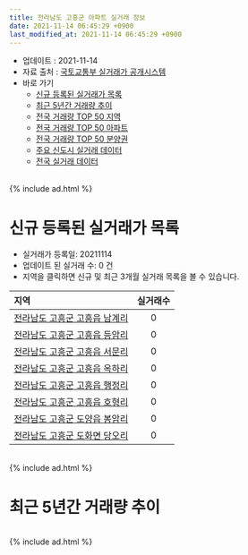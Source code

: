 ```yaml
---
title: 전라남도 고흥군 아파트 실거래 정보
date: 2021-11-14 06:45:29 +0900
last_modified_at: 2021-11-14 06:45:29 +0900
---
```


* 업데이트 : 2021-11-14
* 자료 출처 : [국토교통부 실거래가 공개시스템](http://rt.molit.go.kr)
* 바로 가기
    * [신규 등록된 실거래가 목록](#신규-등록된-실거래가-목록)
    * [최근 5년간 거래량 추이](#최근-5년간-거래량-추이)
    * [전국 거래량 TOP 50 지역](https://inasie.github.io/apt-trade-info/최근-3개월-전국에서-가장-거래가-많이-발생한-지역)
    * [전국 거래량 TOP 50 아파트](https://inasie.github.io/apt-trade-info/최근-3개월-전국에서-가장-거래가-많이-발생한-아파트)
    * [전국 거래량 TOP 50 분양권](https://inasie.github.io/apt-trade-info/최근-3개월-전국에서-가장-거래가-많이-발생한-분양권)
    * [주요 신도시 실거래 데이터](https://inasie.github.io/apt-trade-info/주요-신도시)
    * [전국 실거래 데이터](https://inasie.github.io/apt-trade-info/전국)

<br>
{% include ad.html %}
<br>

# 신규 등록된 실거래가 목록
* 실거래가 등록일: 20211114
* 업데이트 된 실거래 수: 0 건
* 지역을 클릭하면 신규 및 최근 3개월 실거래 목록을 볼 수 있습니다.


|지역|실거래수|
|:---|:---:|
|[전라남도 고흥군 고흥읍 남계리](https://inasie.github.io/apt-trade-info/전라남도-고흥군-고흥읍-남계리)|0|
|[전라남도 고흥군 고흥읍 등암리](https://inasie.github.io/apt-trade-info/전라남도-고흥군-고흥읍-등암리)|0|
|[전라남도 고흥군 고흥읍 서문리](https://inasie.github.io/apt-trade-info/전라남도-고흥군-고흥읍-서문리)|0|
|[전라남도 고흥군 고흥읍 옥하리](https://inasie.github.io/apt-trade-info/전라남도-고흥군-고흥읍-옥하리)|0|
|[전라남도 고흥군 고흥읍 행정리](https://inasie.github.io/apt-trade-info/전라남도-고흥군-고흥읍-행정리)|0|
|[전라남도 고흥군 고흥읍 호형리](https://inasie.github.io/apt-trade-info/전라남도-고흥군-고흥읍-호형리)|0|
|[전라남도 고흥군 도양읍 봉암리](https://inasie.github.io/apt-trade-info/전라남도-고흥군-도양읍-봉암리)|0|
|[전라남도 고흥군 도화면 당오리](https://inasie.github.io/apt-trade-info/전라남도-고흥군-도화면-당오리)|0|


<br>
{% include ad.html %}
<br>

# 최근 5년간 거래량 추이


<div style="width:100%;">
    <canvas id="deal_progress" height="200"></canvas>
</div>

<script>
new Chart(document.getElementById("deal_progress"), {
    type: 'line',
    data: {
        labels: ['201611','201612','201701','201702','201703','201704','201705','201706','201707','201708','201709','201710','201711','201712','201801','201802','201803','201804','201805','201806','201807','201808','201809','201810','201811','201812','201901','201902','201903','201904','201905','201906','201907','201908','201909','201910','201911','201912','202001','202002','202003','202004','202005','202006','202007','202008','202009','202010','202011','202012','202101','202102','202103','202104','202105','202106','202107','202108','202109','202110','202111'],
        datasets: [{
            label: '매매',
            pointRadius: 1,
            data: [12, 19, 6, 21, 25, 25, 20, 11, 10, 16, 13, 16, 17, 8, 17, 21, 24, 30, 22, 10, 17, 26, 16, 24, 16, 18, 20, 15, 24, 20, 29, 15, 16, 11, 29, 20, 19, 22, 12, 30, 23, 21, 25, 23, 26, 7, 29, 18, 15, 14, 12, 9, 22, 55, 21, 31, 10, 22, 18, 18, 4],
            borderColor: "rgba(255, 201, 14, 1)",
            backgroundColor: "rgba(255, 201, 14, 0.5)",
            fill: false,
            lineTension: 0
        },{
            label: '전월세',
            pointRadius: 1,
            data: [1, 1, 0, 6, 1, 7, 1, 3, 3, 4, 2, 3, 3, 0, 5, 11, 8, 5, 3, 8, 8, 6, 5, 2, 5, 6, 6, 7, 5, 5, 5, 3, 3, 5, 3, 3, 5, 93, 7, 10, 8, 2, 3, 2, 2, 5, 48, 8, 56, 6, 1, 6, 2, 8, 0, 5, 5, 7, 7, 1, 0],
            borderColor: "rgba(0, 141, 185, 1)",
            backgroundColor: "rgba(0, 141, 185, 0.5)",
            fill: false,
            lineTension: 0
        }
        ]
    },
    options: {
        responsive: true,
        title: {
            display: false
        },
        tooltips: {
            mode: 'index',
            intersect: false
        },
        hover: {
            mode: 'nearest',
            intersect: true
        },
        scales: {
            xAxes: [{
                display: true,
                scaleLabel: {
                    display: true,
                    labelString: '년/월'
                }
            }],
            yAxes: [{
                display: true,
                ticks: {
                    suggestedMin: 0,
                },
                scaleLabel: {
                    display: true,
                    labelString: '실거래 수'
                }
            }]
        }
    }
});

</script>


<br>
{% include ad.html %}
<br>

